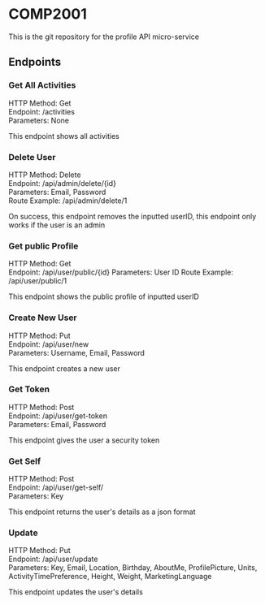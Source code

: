 # COMP2001
This is the git repository for the profile API micro-service

## Endpoints
### Get All Activities
HTTP Method: Get  
Endpoint: /activities   
Parameters: None    

This endpoint shows all activities    

### Delete User
HTTP Method: Delete   
Endpoint: /api/admin/delete/{id}   
Parameters: Email, Password   
Route Example: /api/admin/delete/1   

On success, this endpoint removes the inputted userID, this endpoint only works if the user is an admin   

### Get public Profile
HTTP Method: Get   
Endpoint: /api/user/public/{id}
Parameters: User ID 
Route Example: /api/user/public/1   

This endpoint shows the public profile of inputted userID      

### Create New User
HTTP Method: Put     
Endpoint: /api/user/new    
Parameters: Username, Email, Password   

This endpoint creates a new user    

### Get Token
HTTP Method: Post     
Endpoint: /api/user/get-token    
Parameters: Email, Password   

This endpoint gives the user a security token    

### Get Self
HTTP Method: Post     
Endpoint: /api/user/get-self/  
Parameters: Key      

This endpoint returns the user's details as a json format    

### Update
HTTP Method: Put       
Endpoint: /api/user/update    
Parameters: Key, Email, Location, Birthday, AboutMe, ProfilePicture, Units, ActivityTimePreference, Height, Weight, MarketingLanguage    

This endpoint updates the user's details    
